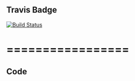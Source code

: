 ## Travis Badge
[![Build Status](https://travis-ci.org/JPLaw/13-14-two-resource-api.svg?branch=master)](https://travis-ci.org/JPLaw/13-14-two-resource-api)

# =================

## Code
<!-- YOUR CODE DESCRIPTION HERE -->
